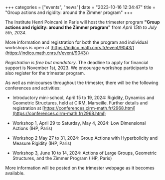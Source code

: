 +++
categories = ["events", "news"]
date = "2023-10-16 12:34:47"
title = "Group actions and rigidity: around the Zimmer program"
+++

The Institute Henri Poincaré in Paris will host the trimester program **"Group actions and rigidity: around the Zimmer program"** from *April 15th to July 5th, 2024*.  

More information and registration for both the program and individual workshops is open at 
[https://indico.math.cnrs.fr/event/9043/](https://indico.math.cnrs.fr/event/9043/)

*Registration is free but mandatory*. The deadline to apply for financial support is November 1st, 2023. 
We encourage workshop participants to also register for the trimester program.  

As well as minicourses throughout the trimester, there will be the following conferences and activities:

- Introductory mini-school, April 15 to 19, 2024: Rigidity, Dynamics and Geometric Structures, held at CIRM, Marseille.
  Further details and registration at [https://conferences.cirm-math.fr/2968.html](https://conferences.cirm-math.fr/2968.html)

- Workshop 1, April 29 to Saturday, May 4, 2024: Low Dimensional Actions (IHP, Paris)

- Workshop 2 May 27 to 31, 2024: Group Actions with Hyperbolicity and Measure Rigidity (IHP, Paris)

- Workshop 3, June 10 to 14, 2024: Actions of Large Groups, Geometric Structures, and the Zimmer Program (IHP, Paris)

More information will be posted on the trimester webpage as it becomes available.
